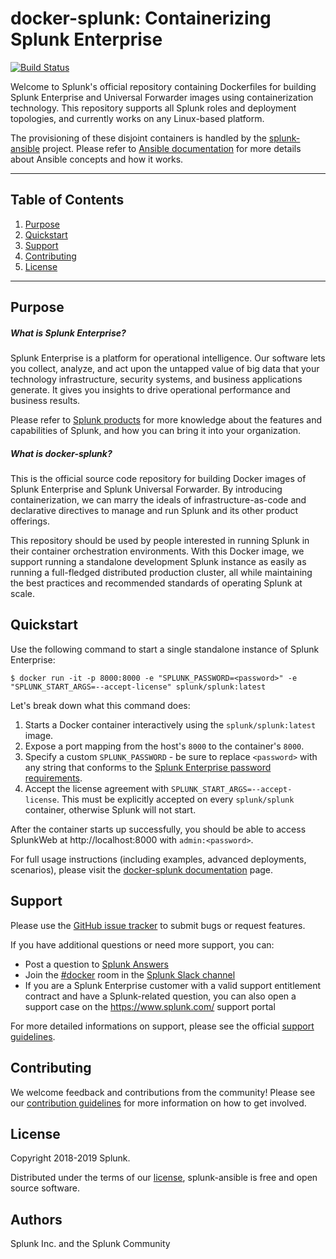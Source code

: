 # docker-splunk: Containerizing Splunk Enterprise

[![Build Status](https://circleci.com/gh/splunk/docker-splunk/tree/develop.svg?style=svg)](https://circleci.com/gh/splunk/docker-splunk/tree/develop)

Welcome to Splunk's official repository containing Dockerfiles for building Splunk Enterprise and Universal Forwarder images using containerization technology. This repository supports all Splunk roles and deployment topologies, and currently works on any Linux-based platform. 

The provisioning of these disjoint containers is handled by the [splunk-ansible](https://github.com/splunk/splunk-ansible) project. Please refer to [Ansible documentation](http://docs.ansible.com/) for more details about Ansible concepts and how it works. 

----

## Table of Contents

1. [Purpose](#purpose)
2. [Quickstart](#quickstart)
3. [Support](#support)
4. [Contributing](#contributing)
5. [License](#license)

----

## Purpose

##### What is Splunk Enterprise?
Splunk Enterprise is a platform for operational intelligence. Our software lets you collect, analyze, and act upon the untapped value of big data that your technology infrastructure, security systems, and business applications generate. It gives you insights to drive operational performance and business results.

Please refer to [Splunk products](https://www.splunk.com/en_us/software.html) for more knowledge about the features and capabilities of Splunk, and how you can bring it into your organization.

##### What is docker-splunk?
This is the official source code repository for building Docker images of Splunk Enterprise and Splunk Universal Forwarder. By introducing containerization, we can marry the ideals of infrastructure-as-code and declarative directives to manage and run Splunk and its other product offerings.

This repository should be used by people interested in running Splunk in their container orchestration environments. With this Docker image, we support running a standalone development Splunk instance as easily as running a full-fledged distributed production cluster, all while maintaining the best practices and recommended standards of operating Splunk at scale.

## Quickstart
Use the following command to start a single standalone instance of Splunk Enterprise:
```
$ docker run -it -p 8000:8000 -e "SPLUNK_PASSWORD=<password>" -e "SPLUNK_START_ARGS=--accept-license" splunk/splunk:latest
```

Let's break down what this command does:
1. Starts a Docker container interactively using the `splunk/splunk:latest` image.
2. Expose a port mapping from the host's `8000` to the container's `8000`.
3. Specify a custom `SPLUNK_PASSWORD` - be sure to replace `<password>` with any string that conforms to the [Splunk Enterprise password requirements](https://docs.splunk.com/Documentation/Splunk/latest/Security/Configurepasswordsinspecfile).
4. Accept the license agreement with `SPLUNK_START_ARGS=--accept-license`. This must be explicitly accepted on every `splunk/splunk` container, otherwise Splunk will not start.

After the container starts up successfully, you should be able to access SplunkWeb at http://localhost:8000 with `admin:<password>`.

For full usage instructions (including examples, advanced deployments, scenarios), please visit the [docker-splunk documentation](https://splunk.github.io/docker-splunk/) page.

## Support
Please use the [GitHub issue tracker](https://github.com/splunk/docker-splunk/issues) to submit bugs or request features.

If you have additional questions or need more support, you can:
* Post a question to [Splunk Answers](http://answers.splunk.com)
* Join the [#docker](https://splunk-usergroups.slack.com/messages/C1RH09ERM/) room in the [Splunk Slack channel](http://splunk-usergroups.slack.com)
* If you are a Splunk Enterprise customer with a valid support entitlement contract and have a Splunk-related question, you can also open a support case on the https://www.splunk.com/ support portal

For more detailed informations on support, please see the official [support guidelines](docs/SUPPORT.md).

## Contributing
We welcome feedback and contributions from the community! Please see our [contribution guidelines](docs/CONTRIBUTING.md) for more information on how to get involved. 

## License
Copyright 2018-2019 Splunk.

Distributed under the terms of our [license](docs/LICENSE.md), splunk-ansible is free and open source software.

## Authors
Splunk Inc. and the Splunk Community
